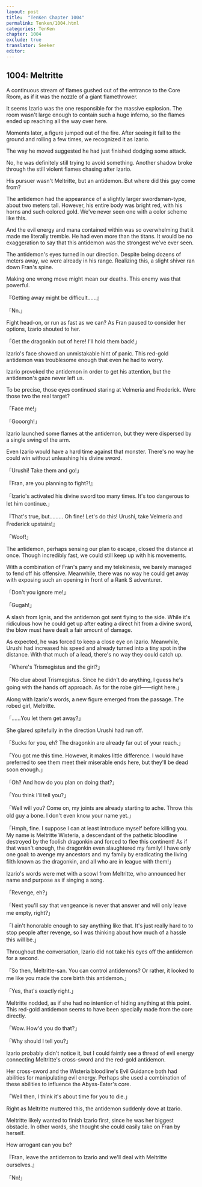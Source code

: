 ```yaml
---
layout: post
title:  "TenKen Chapter 1004"
permalink: Tenken/1004.html
categories: TenKen
chapter: 1004
exclude: true
translator: Seeker
editor: 
---
```

<h2>1004: Meltritte</h2>

 A continuous stream of flames gushed out of the entrance to the Core Room, as if it was the nozzle of a giant flamethrower.

 It seems Izario was the one responsible for the massive explosion. The room wasn't large enough to contain such a huge inferno, so the flames ended up reaching all the way over here.

 Moments later, a figure jumped out of the fire. After seeing it fall to the ground and rolling a few times, we recognized it as Izario.

 The way he moved suggested he had just finished dodging some attack.

 No, he was definitely still trying to avoid something. Another shadow broke through the still violent flames chasing after Izario.

 His pursuer wasn't Meltritte, but an antidemon. But where did this guy come from?

 The antidemon had the appearance of a slightly larger swordsman-type, about two meters tall. However, his entire body was bright red, with his horns and such colored gold. We've never seen one with a color scheme like this.

 And the evil energy and mana contained within was so overwhelming that it made me literally tremble. He had even more than the titans. It would be no exaggeration to say that this antidemon was the strongest we've ever seen.

 The antidemon's eyes turned in our direction. Despite being dozens of meters away, we were already in his range. Realizing this, a slight shiver ran down Fran's spine.

 Making one wrong move might mean our deaths. This enemy was that powerful.

『Getting away might be difficult……』

「Nn.」

 Fight head-on, or run as fast as we can? As Fran paused to consider her options, Izario shouted to her.

「Get the dragonkin out of here! I'll hold them back!」

 Izario's face showed an unmistakable hint of panic. This red-gold antidemon was troublesome enough that even he had to worry.

 Izario provoked the antidemon in order to get his attention, but the antidemon's gaze never left us.

 To be precise, those eyes continued staring at Velmeria and Frederick. Were those two the real target?

「Face me!」

「Gooorgh!」

 Izario launched some flames at the antidemon, but they were dispersed by a single swing of the arm.

 Even Izario would have a hard time against that monster. There's no way he could win without unleashing his divine sword.

「Urushi! Take them and go!」

『Fran, are you planning to fight?!』

「Izario's activated his divine sword too many times. It's too dangerous to let him continue.」

『That's true, but……… Oh fine! Let's do this! Urushi, take Velmeria and Frederick upstairs!』

「Woof!」

 The antidemon, perhaps sensing our plan to escape, closed the distance at once. Though incredibly fast, we could still keep up with his movements.

 With a combination of Fran's parry and my telekinesis, we barely managed to fend off his offensive. Meanwhile, there was no way he could get away with exposing such an opening in front of a Rank S adventurer.

「Don't you ignore me!」

「Gugah!」

 A slash from Ignis, and the antidemon got sent flying to the side. While it's ridiculous how he could get up after eating a direct hit from a divine sword, the blow must have dealt a fair amount of damage.

 As expected, he was forced to keep a close eye on Izario. Meanwhile, Urushi had increased his speed and already turned into a tiny spot in the distance. With that much of a lead, there's no way they could catch up.

「Where's Trismegistus and the girl?」

「No clue about Trismegistus. Since he didn't do anything, I guess he's going with the hands off approach. As for the robe girl――right here.」

 Along with Izario's words, a new figure emerged from the passage. The robed girl, Meltritte.

「……You let them get away?」

 She glared spitefully in the direction Urushi had run off.

「Sucks for you, eh? The dragonkin are already far out of your reach.」

「You got me this time. However, it makes little difference. I would have preferred to see them meet their miserable ends here, but they'll be dead soon enough.」

「Oh? And how do you plan on doing that?」

「You think I'll tell you?」

「Well will you? Come on, my joints are already starting to ache. Throw this old guy a bone. I don't even know your name yet.」

「Hmph, fine. I suppose I can at least introduce myself before killing you. My name is Meltritte Wisteria, a descendant of the pathetic bloodline destroyed by the foolish dragonkin and forced to flee this continent! As if that wasn't enough, the dragonkin even slaughtered my family! I have only one goal: to avenge my ancestors and my family by eradicating the living filth known as the dragonkin, and all who are in league with them!」

 Izario's words were met with a scowl from Meltritte, who announced her name and purpose as if singing a song.

「Revenge, eh?」

「Next you'll say that vengeance is never that answer and will only leave me empty, right?」

「I ain't honorable enough to say anything like that. It's just really hard to to stop people after revenge, so I was thinking about how much of a hassle this will be.」

 Throughout the conversation, Izario did not take his eyes off the antidemon for a second.

「So then, Meltritte-san. You can control antidemons? Or rather, it looked to me like you made the core birth this antidemon.」

「Yes, that's exactly right.」

 Meltritte nodded, as if she had no intention of hiding anything at this point. This red-gold antidemon seems to have been specially made from the core directly.

「Wow. How'd you do that?」

「Why should I tell you?」

 Izario probably didn't notice it, but I could faintly see a thread of evil energy connecting Meltritte's cross-sword and the red-gold antidemon.

 Her cross-sword and the Wisteria bloodline's Evil Guidance both had abilities for manipulating evil energy. Perhaps she used a combination of these abilities to influence the Abyss-Eater's core.

「Well then, I think it's about time for you to die.」

 Right as Meltritte muttered this, the antidemon suddenly dove at Izario.

 Meltritte likely wanted to finish Izario first, since he was her biggest obstacle. In other words, she thought she could easily take on Fran by herself.

 How arrogant can you be?

『Fran, leave the antidemon to Izario and we'll deal with Meltritte ourselves.』

「Nn!」


